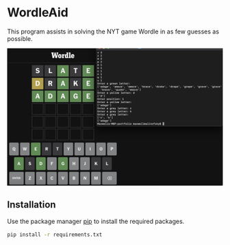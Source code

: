 # WordleAid

This program assists in solving the NYT game Wordle in as few guesses as possible. 

![image](./WordleAid_example_pic.png)

## Installation

Use the package manager [pip](https://pip.pypa.io/en/stable/) to install the required packages.

```bash
pip install -r requirements.txt
